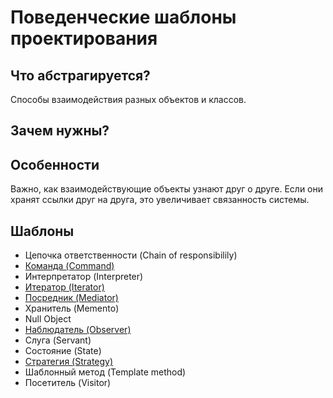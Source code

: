 # Поведенческие шаблоны проектирования

## Что абстрагируется?
Способы взаимодействия разных объектов и классов.

## Зачем нужны?


## Особенности
Важно, как взаимодействующие объекты узнают друг о друге. Если они хранят ссылки друг на друга, это увеличивает связанность системы.

## Шаблоны

* Цепочка ответственности (Chain of responsibilily)
* [Команда (Command)](https://github.com/Mohnatus/design-patterns-js/tree/master/behavioral/command)
* Интерпретатор (Interpreter)
* [Итератор (Iterator)](https://github.com/Mohnatus/design-patterns-js/tree/master/behavioral/iterator)
* [Посредник (Mediator)](https://github.com/Mohnatus/design-patterns-js/tree/master/behavioral/mediator)
* Хранитель (Memento)
* Null Object
* [Наблюдатель (Observer)](https://github.com/Mohnatus/design-patterns-js/tree/master/behavioral/observer)
* Слуга (Servant)
* Состояние (State)
* [Стратегия (Strategy)](https://github.com/Mohnatus/design-patterns-js/tree/master/behavioral/strategy)
* Шаблонный метод (Template method)
* Посетитель (Visitor)